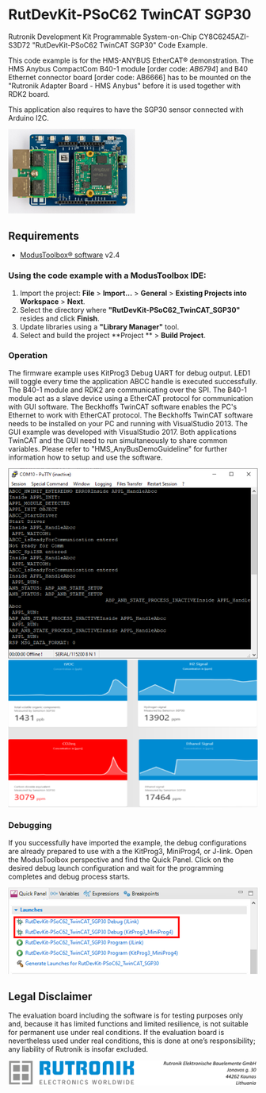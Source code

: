 # RutDevKit-PSoC62 TwinCAT SGP30

Rutronik Development Kit Programmable System-on-Chip CY8C6245AZI-S3D72 "RutDevKit-PSoC62 TwinCAT SGP30" Code Example. 

This code example is for the HMS-ANYBUS EtherCAT® demonstration. The HMS Anybus CompactCom B40-1 module [order code: *AB6794*] and B40 Ethernet connector board [order code: AB6666] has to be mounted on the "Rutronik Adapter Board - HMS Anybus" before it is used together with RDK2 board.

This application also requires to have the SGP30 sensor connected with Arduino I2C.

 <img src="images/hms_kit.jpg" style="zoom:25%;" />

## Requirements

- [ModusToolbox® software](https://www.infineon.com/cms/en/design-support/tools/sdk/modustoolbox-software/) v2.4

  

### Using the code example with a ModusToolbox IDE:

1. Import the project: **File** > **Import...** > **General** > **Existing Projects into Workspace** > **Next**.
2. Select the directory where **"RutDevKit-PSoC62_TwinCAT_SGP30"** resides and click  **Finish**.
3. Update libraries using  a **"Library Manager"** tool.
4. Select and build the project **Project ** > **Build Project**.

### Operation

The firmware example uses KitProg3 Debug UART for debug output. LED1 will toggle every time the application ABCC handle is executed successfully. The B40-1 module and RDK2 are communicating over the SPI. The B40-1 module act as a slave device using a EtherCAT protocol for communication with GUI software. The Beckhoffs TwinCAT software enables the PC's Ethernet to work with EtherCAT protocol. The Beckhoffs TwinCAT software needs to be installed on your PC and running with VisualStudio 2013. The GUI example was developed with VisualStudio 2017. Both applications TwinCAT and the GUI need to run simultaneously to share common variables. Please refer to "HMS_AnyBusDemoGuideline" for further information how to setup and use the software.

<img src="images/debug_output.png" style="zoom:100%;" />

<img src="images/gui.png" style="zoom:100%;" />



### Debugging

If you successfully have imported the example, the debug configurations are already prepared to use with a the KitProg3, MiniProg4, or J-link. Open the ModusToolbox perspective and find the Quick Panel. Click on the desired debug launch configuration and wait for the programming completes and debug process starts.

<img src="images/debug.png" style="zoom:100%;" />

## Legal Disclaimer

The evaluation board including the software is for testing purposes only and, because it has limited functions and limited resilience, is not suitable for permanent use under real conditions. If the evaluation board is nevertheless used under real conditions, this is done at one’s responsibility; any liability of Rutronik is insofar excluded. 

<img src="images/rutronik_origin_kaunas.png" style="zoom:50%;" />



